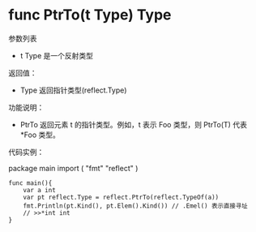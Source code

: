 # func PtrTo(t Type) Type

参数列表

- t Type 是一个反射类型

返回值：

- Type 返回指针类型(reflect.Type)

功能说明：

- PtrTo 返回元素 t 的指针类型。例如，t 表示 Foo 类型，则 PtrTo(T) 代表 *Foo 类型。

代码实例：

  package main
	import (
	    "fmt"
	    "reflect"
	)

	func main(){
		var a int
		var pt reflect.Type = reflect.PtrTo(reflect.TypeOf(a))
		fmt.Println(pt.Kind(), pt.Elem().Kind()) // .Emel() 表示直接寻址
		// >>*int int
	}
